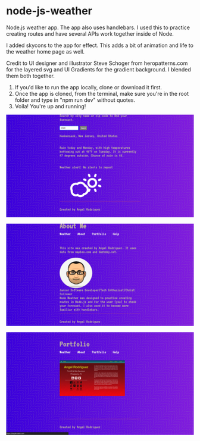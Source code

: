 # node-js-weather
Node.js weather app.
The app also uses handlebars. I used this to practice creating routes and have several APIs work together inside of Node. 

I added skycons to the app for effect. This adds a bit of animation and life to the weather home page as well. 

Credit to UI designer and illustrator Steve Schoger from heropatterns.com for the layered svg and UI Gradients for the gradient background. I blended them both together.

1. If you'd like to run the app locally, clone or download it first. 
2. Once the app is cloned, from the terminal, make sure you're in the root folder and type in "npm run dev" without quotes.
3. Voila! You're up and running!

![Settings Window](./public/img/weather-page.png)

![Settings Window](./public/img/about-page.png)

![Settings Window](./public/img/portfolio-page.png)
